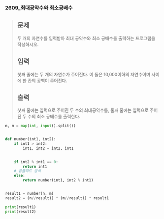 ### 2609_최대공약수와 최소공배수

> ## 문제
>
> 두 개의 자연수를 입력받아 최대 공약수와 최소 공배수를 출력하는 프로그램을 작성하시오.
>
> ## 입력
>
> 첫째 줄에는 두 개의 자연수가 주어진다. 이 둘은 10,000이하의 자연수이며 사이에 한 칸의 공백이 주어진다.
>
> ## 출력
>
> 첫째 줄에는 입력으로 주어진 두 수의 최대공약수를, 둘째 줄에는 입력으로 주어진 두 수의 최소 공배수를 출력한다.



```python
n, m = map(int, input().split())


def number(int1, int2):
    if int1 > int2:
        int1, int2 = int2, int1

    
    if int2 % int1 == 0:
        return int1
    # 유클리드 공식
    else:
        return number(int1, int2 % int1)


result1 = number(n, m)
result2 = (n//result1) * (m//result1) * result1

print(result1)
print(result2)
```

